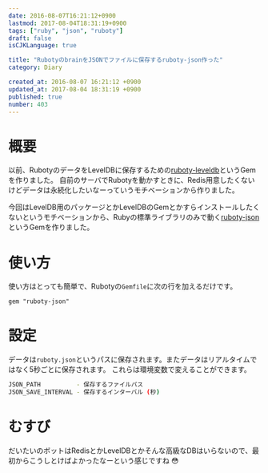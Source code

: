 ```yaml
---
date: 2016-08-07T16:21:12+0900
lastmod: 2017-08-04T18:31:19+0900
tags: ["ruby", "json", "ruboty"]
draft: false
isCJKLanguage: true

title: "RubotyのbrainをJSONでファイルに保存するruboty-json作った"
category: Diary

created_at: 2016-08-07 16:21:12 +0900
updated_at: 2017-08-04 18:31:19 +0900
published: true
number: 403
---
```


# 概要
以前、RubotyのデータをLevelDBに保存するための[ruboty-leveldb](https://github.com/nownabe/ruboty-leveldb)というGemを作りました。
自前のサーバでRubotyを動かすときに、Redis用意したくないけどデータは永続化したいなーっていうモチベーションから作りました。

今回はLevelDB用のパッケージとかLevelDBのGemとかすらインストールしたくないというモチベーションから、Rubyの標準ライブラリのみで動く[ruboty-json](https://github.com/nownabe/ruboty-json)というGemを作りました。

# 使い方
使い方はとっても簡単で、Rubotyの`Gemfile`に次の行を加えるだけです。

```ruby:Gemfile
gem "ruboty-json"
```

# 設定
データは`ruboty.json`というパスに保存されます。またデータはリアルタイムではなく5秒ごとに保存されます。
これらは環境変数で変えることができます。

```bash
JSON_PATH          - 保存するファイルパス
JSON_SAVE_INTERVAL - 保存するインターバル (秒)
```

# むすび
だいたいのボットはRedisとかLevelDBとかそんな高級なDBはいらないので、最初からこうしとけばよかったなーという感じですね :flushed: 
